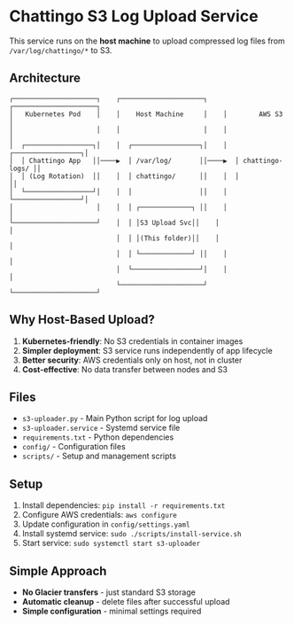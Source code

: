# Chattingo S3 Log Upload Service

This service runs on the **host machine** to upload compressed log files from `/var/log/chattingo/*` to S3.

## Architecture

```
┌─────────────────────┐    ┌─────────────────────┐    ┌─────────────────────┐
│   Kubernetes Pod    │    │    Host Machine     │    │        AWS S3       │
│                     │    │                     │    │                     │
│  ┌─────────────────┐│    │  ┌─────────────────┐│    │  ┌─────────────────┐│
│  │ Chattingo App   ││────▶  │ /var/log/       ││────▶  │ chattingo-logs/ ││
│  │ (Log Rotation)  ││    │  │ chattingo/      ││    │  │                 ││
│  └─────────────────┘│    │  │                 ││    │  └─────────────────┘│
│                     │    │  │ ┌─────────────┐ ││    │                     │
└─────────────────────┘    │  │ │S3 Upload Svc││    │                     │
                           │  │ │(This folder)││    │                     │
                           │  │ └─────────────┘ ││    │                     │
                           │  └─────────────────┘│    │                     │
                           └─────────────────────┘    └─────────────────────┘
```

## Why Host-Based Upload?

1. **Kubernetes-friendly**: No S3 credentials in container images
2. **Simpler deployment**: S3 service runs independently of app lifecycle
3. **Better security**: AWS credentials only on host, not in cluster
4. **Cost-effective**: No data transfer between nodes and S3

## Files

- `s3-uploader.py` - Main Python script for log upload
- `s3-uploader.service` - Systemd service file
- `requirements.txt` - Python dependencies  
- `config/` - Configuration files
- `scripts/` - Setup and management scripts

## Setup

1. Install dependencies: `pip install -r requirements.txt`
2. Configure AWS credentials: `aws configure`
3. Update configuration in `config/settings.yaml`
4. Install systemd service: `sudo ./scripts/install-service.sh`
5. Start service: `sudo systemctl start s3-uploader`

## Simple Approach

- **No Glacier transfers** - just standard S3 storage
- **Automatic cleanup** - delete files after successful upload
- **Simple configuration** - minimal settings required
